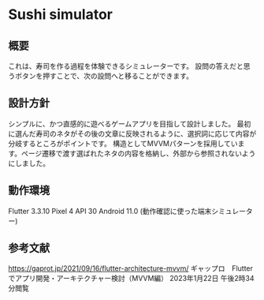 # Sushi simulator

## 概要
これは、寿司を作る過程を体験できるシミュレーターです。 
設問の答えだと思うボタンを押すことで、次の設問へと移ることができます。

## 設計方針
シンプルに、かつ直感的に遊べるゲームアプリを目指して設計しました。
最初に選んだ寿司のネタがその後の文章に反映されるように、選択詞に応じて内容が分岐するところがポイントです。
構造としてMVVMパターンを採用しています。ページ遷移で渡す選ばれたネタの内容を格納し、外部から参照されないようにしました。

## 動作環境
Flutter 3.3.10
Pixel 4 API 30 Android 11.0 (動作確認に使った端末シミュレーター)

## 参考文献　
https://gaprot.jp/2021/09/16/flutter-architecture-mvvm/
ギャップロ　Flutterでアプリ開発・アーキテクチャー検討（MVVM編）
2023年1月22日 午後2時34分閲覧
